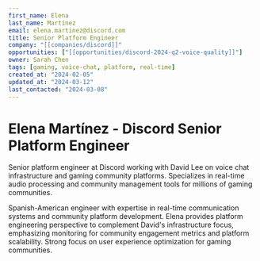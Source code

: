```yaml
---
first_name: Elena
last_name: Martínez
email: elena.martinez@discord.com
title: Senior Platform Engineer
company: "[[companies/discord]]"
opportunities: ["[[opportunities/discord-2024-q2-voice-quality]]"]
owner: Sarah Chen
tags: [gaming, voice-chat, platform, real-time]
created_at: "2024-02-05"
updated_at: "2024-03-12"
last_contacted: "2024-03-08"
---
```


# Elena Martínez - Discord Senior Platform Engineer

Senior platform engineer at Discord working with David Lee on voice chat infrastructure and gaming community platforms. Specializes in real-time audio processing and community management tools for millions of gaming communities.

Spanish-American engineer with expertise in real-time communication systems and community platform development. Elena provides platform engineering perspective to complement David's infrastructure focus, emphasizing monitoring for community engagement metrics and platform scalability. Strong focus on user experience optimization for gaming communities.